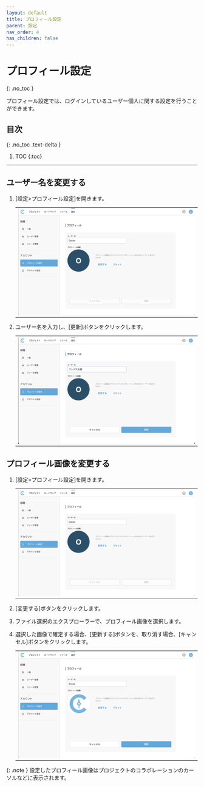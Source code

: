 ```yaml
---
layout: default
title: プロフィール設定
parent: 設定
nav_order: 4
has_children: false
---
```


# プロフィール設定
{: .no_toc }

プロフィール設定では、ログインしているユーザー個人に関する設定を行うことができます。

## 目次
{: .no_toc .text-delta }

1. TOC
{:toc}

---

## ユーザー名を変更する

1. [設定>プロフィール設定]を開きます。

   <table><tr><td>
   <img src="../../assets/images/settings/profile.png" width="100%">
   </td></tr></table>

2. ユーザー名を入力し、[更新]ボタンをクリックします。

   <table><tr><td>
   <img src="../../assets/images/settings/profile/1.png" width="100%">
   </td></tr></table>

## プロフィール画像を変更する

1. [設定>プロフィール設定]を開きます。

   <table><tr><td>
   <img src="../../assets/images/settings/profile.png" width="100%">
   </td></tr></table>

2. [変更する]ボタンをクリックします。
3. ファイル選択のエクスプローラーで、プロフィール画像を選択します。
4. 選択した画像で確定する場合、[更新する]ボタンを、取り消す場合、[キャンセル]ボタンをクリックします。

   <table><tr><td>
   <img src="../../assets/images/settings/profile/2.png" width="100%">
   </td></tr></table>

{: .note }
設定したプロフィール画像はプロジェクトのコラボレーションのカーソルなどに表示されます。